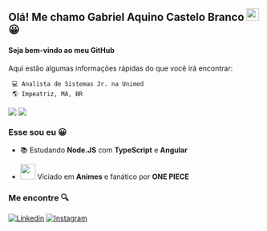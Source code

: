 ## Olá! Me chamo Gabriel Aquino Castelo Branco <img src="https://raw.githubusercontent.com/iampavangandhi/iampavangandhi/master/gifs/Hi.gif" width="25px">😀
#### Seja bem-vindo ao meu GitHub

Aqui estão algumas informações rápidas do que você irá encontrar:

	 💻 Analista de Sistemas Jr. na Unimed
	 🌎 Impeatriz, MA, BR
	 

<img align="center" src="https://github-readme-stats.vercel.app/api?username=Gabriel-Aquino&show_icons=true&theme=radical" /> <img align="center" src="https://github-readme-stats.vercel.app/api/top-langs/?username=Gabriel-Aquino&layout=compact&theme=radical" />

### Esse sou eu 😀

- 📚 Estudando <strong>Node.JS</strong> com <strong>TypeScript</strong> e <strong>Angular</strong>

- <img src="https://media.giphy.com/media/nQDKSeRlIyfmw/giphy.gif" width="30" height="30" /> Viciado em <strong>Animes</strong> e fanático por <strong>ONE PIECE</strong>


### Me encontre 🔍

<p align="center">

  <a target="_blank" href="https://www.linkedin.com/in/gabrielaquinocastelobranco/">![Linkedin](https://img.shields.io/badge/-linkedin-0098D9?style=flat-square&logo=linkedin)</a>
  <a target="_blank" href="https://www.instagram.com/_.gabrielaquino._">![Instagram](https://img.shields.io/badge/-instagram-F0F0F0?style=flat-square&logo=instagram)</a>

</p>

